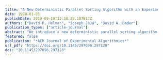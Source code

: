 ```yaml
---
title: "A New Deterministic Parallel Sorting Algorithm with an Experimental Evaluation"
date: 1998-01-01
publishDate: 2019-09-10T12:18:38.187813Z
authors: ["David R. Helman", "Joseph JáJá", "David A. Bader"]
publication_types: ["article-journal"]
abstract: "We introduce a new deterministic parallel sorting algorithm for distributed memory machines based on the regular sampling approach. The algorithm uses only two rounds of regular all-to-all personalized communication in a scheme that yields very good load balancing with virtually no overhead. Moreover, unlike previous variations, our algorithm efficiently handles the presence of duplicate values without the overhead of tagging each element with a unique identifier. This algorithm was implemented in SPLIT-C and run on a variety of platforms, including the Thinking Machines CM-5, the IBM SP-2-WN, and the Cray Research T3D. We ran our code using widely different benchmarks to examine the dependence of our algorithm on the input distribution. Our experimental results illustrate the efficiency and scalability of our algorithm across different platforms. In fact, the performance compares closely to that of our random sample sort algorithm, which seems to outperform all similar algorithms known to the authors on these platforms. Together, their performance is nearly invariant over the set of input distributions, unlike previous efficient algorithms. However, unlike our randomized sorting algorithm, the performance and memory requirements of our regular sorting algorithm can be deterministically guaranteed."
featured: false
publication: "*ACM Journal of Experimental Algorithmics*"
url_pdf: "https://doi.org/10.1145/297096.297128"
doi: "10.1145/297096.297128"
---
```


